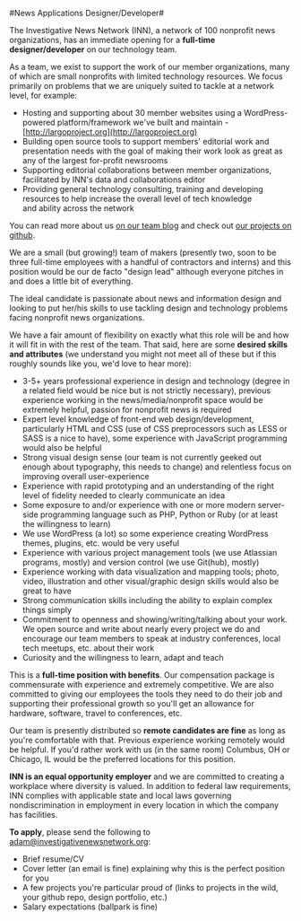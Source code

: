 #News Applications Designer/Developer#

The Investigative News Network (INN), a network of 100 nonprofit news organizations, has an immediate opening for a **full-time designer/developer** on our technology team.

As a team, we exist to support the work of our member organizations, many of which are small nonprofits with limited technology resources. We focus primarily on problems that we are uniquely suited to tackle at a network level, for example:

-  Hosting and supporting about 30 member websites using a WordPress-powered platform/framework we've built and maintain - [http://largoproject.org](http://largoproject.org)
-  Building open source tools to support members' editorial work and presentation needs with the goal of making their work look as great as any of the largest for-profit newsrooms
-  Supporting editorial collaborations between member organizations, facilitated by INN's data and collaborations editor
-  Providing general technology consulting, training and developing resources to help increase the overall level of tech knowledge and ability across the network

You can read more about us [on our team blog](http://nerds.investigativenewsnetwork.org) and check out [our projects on github](http://github.com/inn).

We are a small (but growing!) team of makers (presently two, soon to be three full-time employees with a handful of contractors and interns) and this position would be our de facto "design lead" although everyone pitches in and does a little bit of everything.

The ideal candidate is passionate about news and information design and looking to put her/his skills to use tackling design and technology problems facing nonprofit news organizations.

We have a fair amount of flexibility on exactly what this role will be and how it will fit in with the rest of the team. That said, here are some **desired skills and attributes** (we understand you might not meet all of these but if this roughly sounds like you, we'd love to hear more):

-  3-5+ years professional experience in design and technology (degree in a related field would be nice but is not strictly necessary), previous experience working in the news/media/nonprofit space would be extremely helpful, passion for nonprofit news is required
-  Expert level knowledge of front-end web design/development, particularly HTML and CSS (use of CSS preprocessors such as LESS or SASS is a nice to have), some experience with JavaScript programming would also be helpful
-  Strong visual design sense (our team is not currently geeked out enough about typography, this needs to change) and relentless focus on improving overall user-experience
-  Experience with rapid prototyping and an understanding of the right level of fidelity needed to clearly communicate an idea
-  Some exposure to and/or experience with one or more modern server-side programming language such as PHP, Python or Ruby (or at least the willingness to learn)
-  We use WordPress (a lot) so some experience creating WordPress themes, plugins, etc. would be very useful
-  Experience with various project management tools (we use Atlassian programs, mostly) and version control (we use Git(hub), mostly)
-  Experience working with data visualization and mapping tools; photo, video, illustration and other visual/graphic design skills would also be great to have
-  Strong communication skills including the ability to explain complex things simply
-  Commitment to openness and showing/writing/talking about your work. We open source and write about nearly every project we do and encourage our team members to speak at industry conferences, local tech meetups, etc. about their work
-  Curiosity and the willingness to learn, adapt and teach

This is a **full-time position with benefits**. Our compensation package is commensurate with experience and extremely competitive. We are also committed to giving our employees the tools they need to do their job and supporting their professional growth so you'll get an allowance for hardware, software, travel to conferences, etc.

Our team is presently distributed so **remote candidates are fine** as long as you're comfortable with that. Previous experience working remotely would be helpful. If you'd rather work with us (in the same room) Columbus, OH or Chicago, IL would be the preferred locations for this position.

**INN is an equal opportunity employer** and we are committed to creating a workplace where diversity is valued. In addition to federal law requirements, INN complies with applicable state and local laws governing nondiscrimination in employment in every location in which the company has facilities.

**To apply**, please send the following to [adam@investigativenewsnetwork.org](mailto:adam@investigativenewsnetwork.org):

-  Brief resume/CV
-  Cover letter (an email is fine) explaining why this is the perfect position for you
-  A few projects you're particular proud of (links to projects in the wild, your github repo, design portfolio, etc.)
-  Salary expectations (ballpark is fine)
